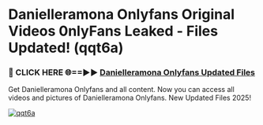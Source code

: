 # Danielleramona Onlyfans Original Videos 0nlyFans Leaked - Files Updated! (qqt6a)

<h3>🔴 CLICK HERE 🌐==►► <a href="https://tinyurl.com/3hn5wdd3" rel="nofollow">Danielleramona Onlyfans Updated Files</a></h3>

Get Danielleramona Onlyfans and all content. Now you can access all videos and pictures of Danielleramona Onlyfans. New Updated Files 2025!

[![qqt6a](https://i.imgur.com/4HnBqBT.gif)](https://tinyurl.com/3hn5wdd3)
